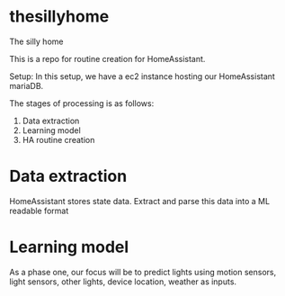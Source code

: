 # thesillyhome
The silly home

This is a repo for routine creation for HomeAssistant.

Setup:
In this setup, we have a ec2 instance hosting our HomeAssistant mariaDB.

The stages of processing is as follows:

1) Data extraction
2) Learning model
3) HA routine creation

<h1> Data extraction </h1>
HomeAssistant stores state data. Extract and parse this data into a ML readable format

<h1> Learning model </h1>
As a phase one, our focus will be to predict lights using motion sensors, light sensors, other lights, device location, weather as inputs.

